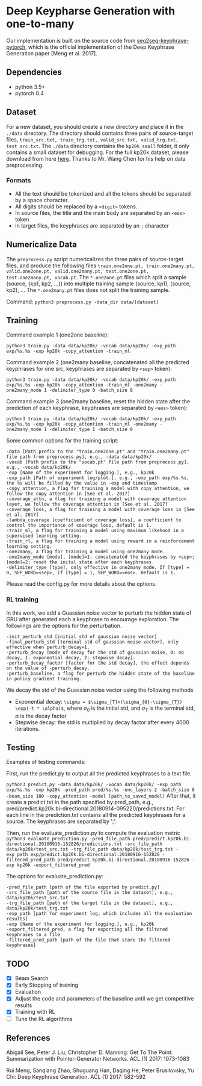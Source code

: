 # Deep Keypharse Generation with one-to-many
Our implementation is built on the source code from [seq2seq-keyphrase-pytorch](https://github.com/memray/seq2seq-keyphrase-pytorch), which is the official implementation of the Deep Keyphrase Generation paper \[Meng et al. 2017\].

## Dependencies
* python 3.5+
* pytorch 0.4

## Dataset
For a new dataset, you should create a new directory and place it in the `./data` directory.
The directory should contains three pairs of source-target files, `train_src.txt, train_trg.txt, valid_src.txt, valid_trg.txt, test_src.txt`.
The `./data` directory contains the `kp20k_small` folder, it only contains a small dataset for debugging.
For the full kp20k dataset, please download from here [here](https://www.dropbox.com/s/b5zudclq0pfjdor/kp20k.zip?dl=0). Thanks to Mr. Wang Chen for his help on data preprocessing.

### Formats
* All the text should be tokenized and all the tokens should be separated by a space character.
* All digits should be replaced by a `<digit>` tokens.
* In source files, the title and the main body are separated by an `<eos>` token
* in target files, the keyphrases are separated by an `;` character

## Numericalize Data
The `preprocess.py` script numericalizes the three pairs of source-target files, and produce the following files
`train.one2one.pt, train.one2many.pt, valid.one2one.pt, valid.one2many.pt, test.one2one.pt, test.one2many.pt, vocab.pt`.
The `*.one2one.pt` files which split a sample (source, {kp1, kp2, ...}) into multiple training sample (source, kp1), (source, kp2), ...
The `*.one2many.pt` files does not split the training sample.

Command:
`python3 preprocess.py -data_dir data/[dataset]`

## Training
Command example 1 (one2one baseline):

`python3 train.py -data data/kp20k/ -vocab data/kp20k/ -exp_path exp/%s.%s -exp kp20k -copy_attention -train_ml`

Command example 2 (one2many baseline, concatenated all the predicted keyphrases for one src, keyphrases are separated by `<sep>` token):

`python3 train.py -data data/kp20k/ -vocab data/kp20k/ -exp_path exp/%s.%s -exp kp20k -copy_attention -train_ml -one2many -one2many_mode 1 -delimiter_type 0 -batch_size 8`

Command example 3 (one2many baseline, reset the hidden state after the prediction of each keyphrase, keyphrases are separated by `<eos>` token):

`python3 train.py -data data/kp20k/ -vocab data/kp20k/ -exp_path exp/%s.%s -exp kp20k -copy_attention -train_ml -one2many -one2many_mode 1 -delimiter_type 1 -batch_size 8`

Some common options for the training script:
```
-data [Path prefix to the "train.one2one.pt" and "train.one2many.pt" file path from preprocess.py], e.g., -data data/kp20k/
-vocab [Path prefix to the "vocab.pt" file path from preprocess.py], e.g., -vocab data/kp20k/
-exp [Name of the experiment for logging.], e.g., kp20k
-exp_path [Path of experiment log/plot.], e.g., -exp_path exp/%s.%s, the %s will be filled by the value in -exp and timestamp
-copy_attention, a flag for training a model with copy attention, we follow the copy attention in [See et al. 2017]
-coverage_attn, a flag for training a model with coverage attention layer, we follow the coverage attention in [See et al. 2017]
-coverage_loss, a flag for training a model with coverage loss in [See et al. 2017]
-lambda_coverage [coefficient of coverage loss], a coefficient to control the importance of coverage loss, default is 1.
-train_ml, a flag for training a model using maximum likehood in a supervised learning setting.
-train_rl, a flag for training a model using reward in a reinforcement learning setting.
-one2many, a flag for training a model using one2many mode.
-one2many_mode [mode], [mode]=1: concatenated the keyphrases by <sep>; [mode]=2: reset the inital state after each keyphrases.
-delimiter_type [type], only effective in one2many mode. If [type] = 0, SEP_WORD=<sep>, if [type] = 1, SEP_WORD=<eos>. Default is 1.
```
Please read the config.py for more details about the options.

### RL training
In this work, we add a Guassian noise vector to perturb the hidden state of GRU after generated each a keyphrase to encourage exploration.
The followings are the options for the perturbation.
```
-init_perturb_std [initial std of gaussian noise vector]
-final_perturb_std [terminal std of gaussian noise vector], only effective when perturb_decay=1.
-perturb_decay [mode of decay for the std of gaussian noise, 0: no decay, 1: exponential decay, 2: stepwise decay].
-perturb_decay_factor [factor for the std decay], the effect depends on the value of -perturb_decay.
-perturb_baseline, a flag for perturb the hidden state of the baseline in policy gradient training.
```

We decay the std of the Guassian noise vector using the following methods
- Exponential decay: `\sigma = $\sigma_{T}+(\sigma_{0}-\sigma_{T}) \exp(-t * \alpha)$`,
where $\sigma_{0}$ is the initial std, and $\sigma_{T}$ is the terminal std, $\alpha$ is the decay factor
- Stepwise decay: the std is multiplied by decay factor after every 4000 iterations.


## Testing
Examples of testing commands:

First, run the predict.py to output all the predicted keyphrases to a text file.

`python3 predict.py -data data/kp20k/ -vocab data/kp20k/ -exp_path exp/%s.%s -exp kp20k -pred_path pred/%s.%s -enc_layers 2 -batch_size 8 -beam_size 100 -copy_attention -model [path_to_saved_model]`
After that, it create a predict.txt in the path specified by pred_path, e.g., pred/predict.kp20k.bi-directional.20180914-095220/predictions.txt.
For each line in the prediction.txt contains all the predicted keyphrases for a source. The keyphrases are separated by ';'.

Then, run the evaluate_prediction.py to compute the evaluation metric
`python3 evaluate_prediction.py -pred_file_path pred/predict.kp20k.bi-directional.20180916-152826/predictions.txt -src_file_path data/kp20k/test_src.txt -trg_file_path data/kp20k/test_trg.txt -exp_path exp/predict.kp20k.bi-directional.20180916-152826 -filtered_pred_path pred/predict.kp20k.bi-directional.20180916-152826 -exp kp20k -export_filtered_pred`

The options for evaluate_prediction.py:
```
-pred_file_path [path of the file exported by predict.py]
-src_file_path [path of the source file in the dataset], e.g., data/kp20k/test_src.txt
-trg_file_path [path of the target file in the dataset], e.g., data/kp20k/test_trg.txt
-exp_path [path for experiment log, which includes all the evaluation results]
-exp [Name of the experiment for logging.], e.g., kp20k
-export_filtered_pred, a flag for exporting all the filtered keyphrases to a file
-filtered_pred_path [path of the file that store the filtered keyphrases]
```

## TODO
- [x] Beam Search
- [x] Early Stopping of training
- [x] Evaluation
- [x] Adjust the code and parameters of the baseline until we get competitive results
- [x] Training with RL
- [ ] Tune the RL algorithms

## References
Abigail See, Peter J. Liu, Christopher D. Manning:
Get To The Point: Summarization with Pointer-Generator Networks. ACL (1) 2017: 1073-1083

Rui Meng, Sanqiang Zhao, Shuguang Han, Daqing He, Peter Brusilovsky, Yu Chi:
Deep Keyphrase Generation. ACL (1) 2017: 582-592
